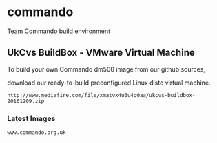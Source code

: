 # commando
Team Commando build environment

## UkCvs BuildBox - VMware Virtual Machine

To build your own Commando dm500 image from our github sources,

download our ready-to-build preconfigured Linux disto virtual machine.

```
http://www.mediafire.com/file/xmatvx4u6u4q0aa/ukcvs-buildbox-20161209.zip
```

### Latest Images
```
www.commando.org.uk
```

